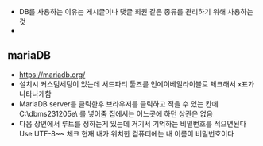 
* DB를 사용하는 이유는 게시글이나 댓글 회원 같은 종류를 관리하기 위해 사용하는 것
* 
## mariaDB
* https://mariadb.org/
* 설치시 커스텀세팅이 있는데 서드파티 툴즈를 언에이베일라이블로 체크해서 x표가 나타나게함
* MariaDB server를 클릭한후 브라우저를 클릭하고 적을 수 있는 칸에 C:\dbms231205e\ 를 넣어줌 집에서는 어느곳에 하던 상관은 없음
* 다음 장면에서 루트를 정하는게 있는데 거기서 기억하는 비밀번호를 적으면된다 Use UTF-8~~ 체크 현재 내가 위치한 컴퓨터에는 내 이름이 비밀번호이다